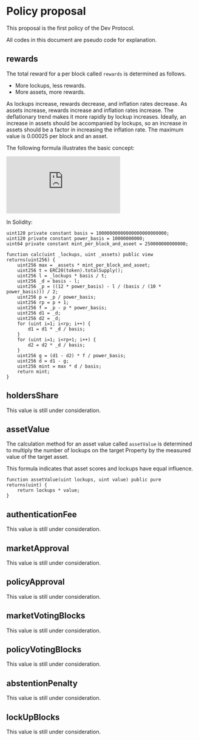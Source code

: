 # Policy proposal

This proposal is the first policy of the Dev Protocol.

All codes in this document are pseudo code for explanation.

## rewards

The total reward for a per block called `rewards` is determined as follows.

- More lockups, less rewards.
- More assets, more rewards.

As lockups increase, rewards decrease, and inflation rates decrease. As assets increase, rewards increase and inflation rates increase. The deflationary trend makes it more rapidly by lockup increases. Ideally, an increase in assets should be accompanied by lockups, so an increase in assets should be a factor in increasing the inflation rate. The maximum value is 0.00025 per block and an asset.

The following formula illustrates the basic concept:

![Rewards = Max*(1-StakingRate)^((12-(StakingRate*10))/2)](https://latex.codecogs.com/svg.latex?%5Cdpi%7B200%7D%20Rewards%20%3D%20Max*%281-StakingRate%29%5E%7B%2812-%28StakingRate*10%29%29/2%7D)

In Solidity:

```solidity
uint120 private constant basis = 10000000000000000000000000;
uint120 private constant power_basis = 10000000000;
uint64 private constant mint_per_block_and_aseet = 250000000000000;

function calc(uint _lockups, uint _assets) public view returns(uint256) {
	uint256 max = _assets * mint_per_block_and_aseet;
	uint256 t = ERC20(token).totalSupply();
	uint256 l = _lockups * basis / t;
	uint256 _d = basis - l;
	uint256 _p = ((12 * power_basis) - l / (basis / (10 * power_basis))) / 2;
	uint256 p = _p / power_basis;
	uint256 rp = p + 1;
	uint256 f = _p - p * power_basis;
	uint256 d1 = _d;
	uint256 d2 = _d;
	for (uint i=1; i<rp; i++) {
		d1 = d1 * _d / basis;
	}
	for (uint i=1; i<rp+1; i++) {
		d2 = d2 * _d / basis;
	}
	uint256 g = (d1 - d2) * f / power_basis;
	uint256 d = d1 - g;
	uint256 mint = max * d / basis;
	return mint;
}
```

## holdersShare

This value is still under consideration.

## assetValue

The calculation method for an asset value called `assetValue` is determined to multiply the number of lockups on the target Property by the measured value of the target asset.

This formula indicates that asset scores and lockups have equal influence.

```solidity
function assetValue(uint lockups, uint value) public pure returns(uint) {
	return lockups * value;
}
```

## authenticationFee

This value is still under consideration.

## marketApproval

This value is still under consideration.

## policyApproval

This value is still under consideration.

## marketVotingBlocks

This value is still under consideration.

## policyVotingBlocks

This value is still under consideration.

## abstentionPenalty

This value is still under consideration.

## lockUpBlocks

This value is still under consideration.
